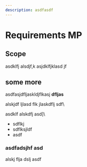 ```yaml
---
description: asdfasdf
---
```


# Requirements MP

## Scope

asdklfj alsdjf,k asjdklfjklasd jf

## some more

asdfasjdfljaskldjflkasj **dfljas**&#x20;

alskjdf ljlasd flk jlaskdflj sdf\\



asdklf alskdfj asd]\\



* sdflkj
* sdflksjldf
* asdf

### asdfadsjhf asd

alskj flja dslj asdf
